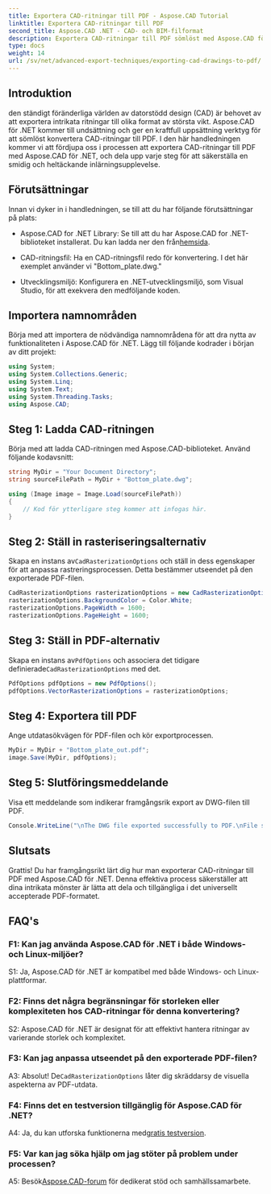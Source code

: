 ```yaml
---
title: Exportera CAD-ritningar till PDF - Aspose.CAD Tutorial
linktitle: Exportera CAD-ritningar till PDF
second_title: Aspose.CAD .NET - CAD- och BIM-filformat
description: Exportera CAD-ritningar till PDF sömlöst med Aspose.CAD för .NET. Följ vår steg-för-steg-guide för effektiv konvertering.
type: docs
weight: 14
url: /sv/net/advanced-export-techniques/exporting-cad-drawings-to-pdf/
---
```

## Introduktion

den ständigt föränderliga världen av datorstödd design (CAD) är behovet av att exportera intrikata ritningar till olika format av största vikt. Aspose.CAD för .NET kommer till undsättning och ger en kraftfull uppsättning verktyg för att sömlöst konvertera CAD-ritningar till PDF. I den här handledningen kommer vi att fördjupa oss i processen att exportera CAD-ritningar till PDF med Aspose.CAD för .NET, och dela upp varje steg för att säkerställa en smidig och heltäckande inlärningsupplevelse.

## Förutsättningar

Innan vi dyker in i handledningen, se till att du har följande förutsättningar på plats:

-  Aspose.CAD for .NET Library: Se till att du har Aspose.CAD for .NET-biblioteket installerat. Du kan ladda ner den från[hemsida](https://releases.aspose.com/cad/net/).

- CAD-ritningsfil: Ha en CAD-ritningsfil redo för konvertering. I det här exemplet använder vi "Bottom_plate.dwg."

- Utvecklingsmiljö: Konfigurera en .NET-utvecklingsmiljö, som Visual Studio, för att exekvera den medföljande koden.

## Importera namnområden

Börja med att importera de nödvändiga namnområdena för att dra nytta av funktionaliteten i Aspose.CAD för .NET. Lägg till följande kodrader i början av ditt projekt:

```csharp
using System;
using System.Collections.Generic;
using System.Linq;
using System.Text;
using System.Threading.Tasks;
using Aspose.CAD;
```

## Steg 1: Ladda CAD-ritningen

Börja med att ladda CAD-ritningen med Aspose.CAD-biblioteket. Använd följande kodavsnitt:

```csharp
string MyDir = "Your Document Directory";
string sourceFilePath = MyDir + "Bottom_plate.dwg";

using (Image image = Image.Load(sourceFilePath))
{
    // Kod för ytterligare steg kommer att infogas här.
}
```

## Steg 2: Ställ in rasteriseringsalternativ

 Skapa en instans av`CadRasterizationOptions` och ställ in dess egenskaper för att anpassa rastreringsprocessen. Detta bestämmer utseendet på den exporterade PDF-filen.

```csharp
CadRasterizationOptions rasterizationOptions = new CadRasterizationOptions();
rasterizationOptions.BackgroundColor = Color.White;
rasterizationOptions.PageWidth = 1600;
rasterizationOptions.PageHeight = 1600;
```

## Steg 3: Ställ in PDF-alternativ

 Skapa en instans av`PdfOptions` och associera det tidigare definierade`CadRasterizationOptions` med det.

```csharp
PdfOptions pdfOptions = new PdfOptions();
pdfOptions.VectorRasterizationOptions = rasterizationOptions;
```

## Steg 4: Exportera till PDF

Ange utdatasökvägen för PDF-filen och kör exportprocessen.

```csharp
MyDir = MyDir + "Bottom_plate_out.pdf";
image.Save(MyDir, pdfOptions);
```

## Steg 5: Slutföringsmeddelande

Visa ett meddelande som indikerar framgångsrik export av DWG-filen till PDF.

```csharp
Console.WriteLine("\nThe DWG file exported successfully to PDF.\nFile saved at " + MyDir);
```

## Slutsats

Grattis! Du har framgångsrikt lärt dig hur man exporterar CAD-ritningar till PDF med Aspose.CAD för .NET. Denna effektiva process säkerställer att dina intrikata mönster är lätta att dela och tillgängliga i det universellt accepterade PDF-formatet.

## FAQ's

### F1: Kan jag använda Aspose.CAD för .NET i både Windows- och Linux-miljöer?

S1: Ja, Aspose.CAD för .NET är kompatibel med både Windows- och Linux-plattformar.

### F2: Finns det några begränsningar för storleken eller komplexiteten hos CAD-ritningar för denna konvertering?

S2: Aspose.CAD för .NET är designat för att effektivt hantera ritningar av varierande storlek och komplexitet.

### F3: Kan jag anpassa utseendet på den exporterade PDF-filen?

 A3: Absolut! De`CadRasterizationOptions` låter dig skräddarsy de visuella aspekterna av PDF-utdata.

### F4: Finns det en testversion tillgänglig för Aspose.CAD för .NET?

 A4: Ja, du kan utforska funktionerna med[gratis testversion](https://releases.aspose.com/).

### F5: Var kan jag söka hjälp om jag stöter på problem under processen?

A5: Besök[Aspose.CAD-forum](https://forum.aspose.com/c/cad/19) för dedikerat stöd och samhällssamarbete.